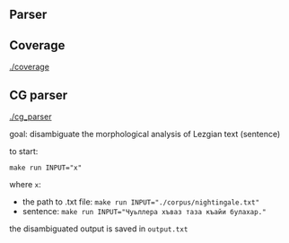 ## Parser

## Coverage
[./coverage](https://github.com/hemulitch/morphological-parser-for-Lezgian/tree/main/coverage)

## CG parser
[./cg_parser](https://github.com/hemulitch/morphological-parser-for-Lezgian/tree/main/cg_parser)

goal: disambiguate the morphological analysis of Lezgian text (sentence)

to start:

`make run INPUT="x"` 

where `x`:
- the path to .txt file: `make run INPUT="./corpus/nightingale.txt"`
- sentence: `make run INPUT="Чуьллера хъваз таза къайи булахар."`

the disambiguated output is saved in `output.txt`
